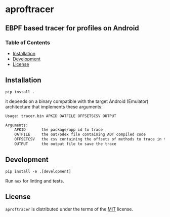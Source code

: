 # aproftracer

## EBPF based tracer for profiles on Android

### Table of Contents

- [Installation](#installation)
- [Development](#development)
- [License](#license)

## Installation

```console
pip install .
```

it depends on a binary compatible with the target Android (Emulator) architecture that implements these arguments:

```txt
Usage: tracer.bin APKID OATFILE OFFSETSCSV OUTPUT

Arguments:
    APKID       the package/app id to trace
    OATFILE     the oat/odex file containing AOT compiled code
    OFFSETCSV   the csv containing the offsets of methods to trace in the oat file. note they are the EXECUTABLE_OFFSET + CODE_OFFSET in oatdump
    OUTPUT      the output file to save the trace
```

## Development

```console
pip install -e .[development]
```

Run `nox` for linting and tests.

## License

`aproftracer` is distributed under the terms of the [MIT](https://spdx.org/licenses/MIT.html) license.
